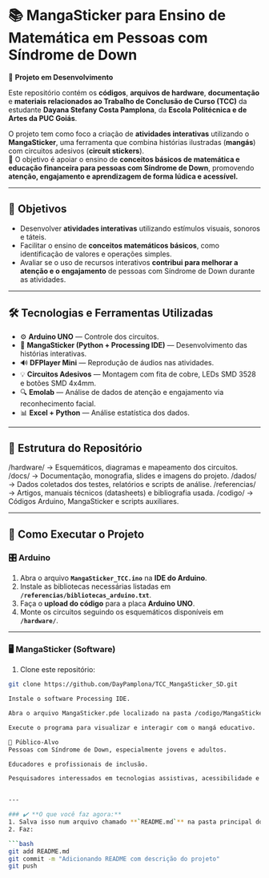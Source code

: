 # 📚 MangaSticker para Ensino de Matemática em Pessoas com Síndrome de Down

🚧 **Projeto em Desenvolvimento**

Este repositório contém os **códigos**, **arquivos de hardware**, **documentação** e **materiais relacionados ao Trabalho de Conclusão de Curso (TCC)** da estudante **Dayana Stefany Costa Pamplona**, da **Escola Politécnica e de Artes da PUC Goiás**.

O projeto tem como foco a criação de **atividades interativas** utilizando o **MangaSticker**, uma ferramenta que combina histórias ilustradas (**mangás**) com circuitos adesivos (**circuit stickers**).  
🎯 O objetivo é apoiar o ensino de **conceitos básicos de matemática e educação financeira para pessoas com Síndrome de Down**, promovendo **atenção, engajamento e aprendizagem de forma lúdica e acessível.**

---

## 🎯 Objetivos

- Desenvolver **atividades interativas** utilizando estímulos visuais, sonoros e táteis.
- Facilitar o ensino de **conceitos matemáticos básicos**, como identificação de valores e operações simples.
- Avaliar se o uso de recursos interativos **contribui para melhorar a atenção e o engajamento** de pessoas com Síndrome de Down durante as atividades.

---

## 🛠️ Tecnologias e Ferramentas Utilizadas

- ⚙️ **Arduino UNO** — Controle dos circuitos.
- 🎨 **MangaSticker (Python + Processing IDE)** — Desenvolvimento das histórias interativas.
- 🔊 **DFPlayer Mini** — Reprodução de áudios nas atividades.
- 💡 **Circuitos Adesivos** — Montagem com fita de cobre, LEDs SMD 3528 e botões SMD 4x4mm.
- 🔍 **Emolab** — Análise de dados de atenção e engajamento via reconhecimento facial.
- 📊 **Excel + Python** — Análise estatística dos dados.

---

## 📁 Estrutura do Repositório

/hardware/ → Esquemáticos, diagramas e mapeamento dos circuitos.
/docs/ → Documentação, monografia, slides e imagens do projeto.
/dados/ → Dados coletados dos testes, relatórios e scripts de análise.
/referencias/ → Artigos, manuais técnicos (datasheets) e bibliografia usada.
/codigo/ → Códigos Arduino, MangaSticker e scripts auxiliares.


---

## 🚀 Como Executar o Projeto

### 🎛️ Arduino

1. Abra o arquivo **`MangaSticker_TCC.ino`** na **IDE do Arduino**.
2. Instale as bibliotecas necessárias listadas em **`/referencias/bibliotecas_arduino.txt`**.
3. Faça o **upload do código** para a placa **Arduino UNO**.
4. Monte os circuitos seguindo os esquemáticos disponíveis em **`/hardware/`**.

---

### 🖥️ MangaSticker (Software)

1. Clone este repositório:

```bash
git clone https://github.com/DayPamplona/TCC_MangaSticker_SD.git

Instale o software Processing IDE.

Abra o arquivo MangaSticker.pde localizado na pasta /codigo/MangaSticker/.

Execute o programa para visualizar e interagir com o mangá educativo.

👥 Público-Alvo
Pessoas com Síndrome de Down, especialmente jovens e adultos.

Educadores e profissionais de inclusão.

Pesquisadores interessados em tecnologias assistivas, acessibilidade e ensino de matemática.


---

### ✔️ **O que você faz agora:**  
1. Salva isso num arquivo chamado **`README.md`** na pasta principal do seu repositório (`TCC_MangaSticker_SD/`).  
2. Faz:

```bash
git add README.md
git commit -m "Adicionando README com descrição do projeto"
git push

